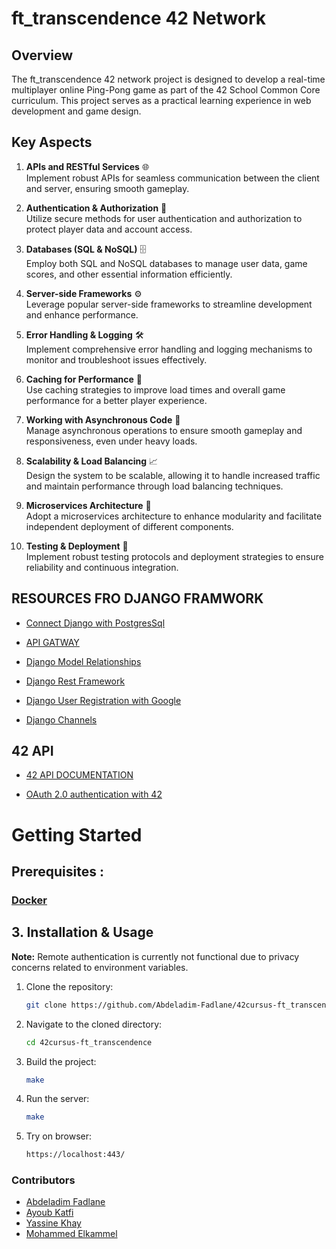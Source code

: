 
# ft_transcendence 42 Network

## Overview
The ft_transcendence 42 network project is designed to develop a real-time multiplayer online Ping-Pong game as part of the 42 School Common Core curriculum. This project serves as a practical learning experience in web development and game design.

## Key Aspects

1. **APIs and RESTful Services** 🌐  
   Implement robust APIs for seamless communication between the client and server, ensuring smooth gameplay.

2. **Authentication & Authorization** 🔐  
   Utilize secure methods for user authentication and authorization to protect player data and account access.

3. **Databases (SQL & NoSQL)** 🗄️  
   Employ both SQL and NoSQL databases to manage user data, game scores, and other essential information efficiently.

4. **Server-side Frameworks** ⚙️  
   Leverage popular server-side frameworks to streamline development and enhance performance.

5. **Error Handling & Logging** 🛠️  
   Implement comprehensive error handling and logging mechanisms to monitor and troubleshoot issues effectively.

6. **Caching for Performance** 🚀  
   Use caching strategies to improve load times and overall game performance for a better player experience.

7. **Working with Asynchronous Code** 🔄  
   Manage asynchronous operations to ensure smooth gameplay and responsiveness, even under heavy loads.

8. **Scalability & Load Balancing** 📈  
   Design the system to be scalable, allowing it to handle increased traffic and maintain performance through load balancing techniques.

9. **Microservices Architecture** 🧩  
   Adopt a microservices architecture to enhance modularity and facilitate independent deployment of different components.

10. **Testing & Deployment** 🚢  
    Implement robust testing protocols and deployment strategies to ensure reliability and continuous integration.

## RESOURCES FRO DJANGO FRAMWORK
- [Connect Django with PostgresSql](Https://github.com/docker/awesome-compose/blob/master/official-documentation-samples/django/README.md)

- [API GATWAY](https://www.wallarm.com/what/the-concept-of-an-api-gateway)

- [Django Model Relationships](https://medium.com/@biswajitpanda973/django-model-relationships-11ef9d73168d)

- [ Django Rest Framework](https://medium.com/@devsumitg/the-power-of-django-rest-framework-streamline-your-api-development-387be93a8acb)

- [Django User Registration with Google](https://medium.com/@infowithkiiru/django-user-registration-with-google-67524cce5ab7)

- [Django Channels](https://medium.com/@devsumitg/revolutionize-your-chat-app-with-django-channels-unleashing-real-time-communication-power-86814f198ca3)

## 42 API 

- [42 API DOCUMENTATION](https://api.intra.42.fr/apidoc/guides/getting_started)

- [OAuth 2.0 authentication with 42](https://api.intra.42.fr/apidoc/guides/web_application_flow)

# Getting Started

## Prerequisites :
### [Docker](https://www.docker.com/)
 

## 3. Installation & Usage
**Note:** Remote authentication is currently not functional due to privacy concerns related to environment variables.
1. Clone the repository:
      ```bash
      git clone https://github.com/Abdeladim-Fadlane/42cursus-ft_transcendence.git
2. Navigate to the cloned directory:
    ```bash 
    cd 42cursus-ft_transcendence
3. Build the project:
    ```bash 
    make
4. Run the server:
    ```bash
    make 
5. Try on browser:
    ```bash
    https://localhost:443/
### Contributors
- [Abdeladim Fadlane](https://github.com/Abdeladim-Fadlane)
- [Ayoub Katfi](https://github.com/ayyoubkatfi)
- [Yassine Khay](https://github.com/yakhay)
- [Mohammed Elkammel](https://github.com/moelkama)
